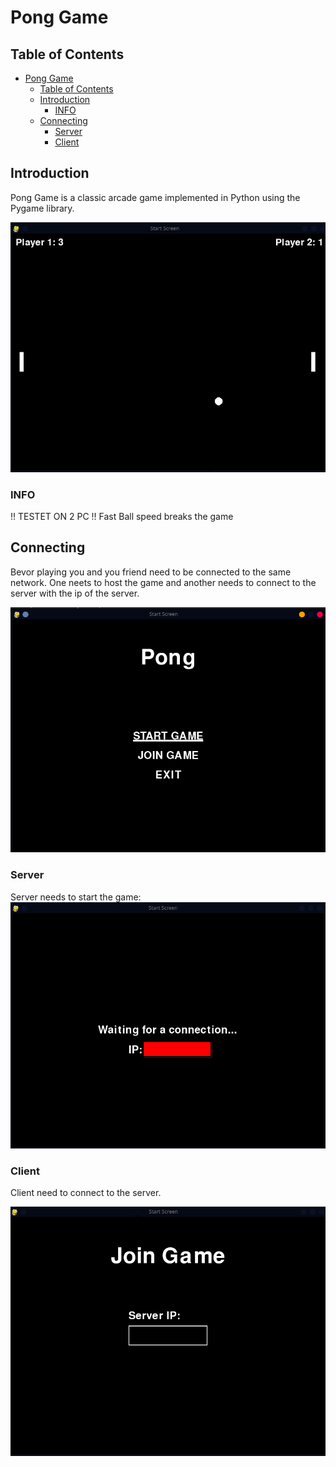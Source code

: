 # Pong Game

## Table of Contents

- [Pong Game](#pong-game)
  - [Table of Contents](#table-of-contents)
  - [Introduction](#introduction)
    - [INFO](#info)
  - [Connecting](#connecting)
    - [Server](#server)
    - [Client](#client)

## Introduction

Pong Game is a classic arcade game implemented in Python using the Pygame library.

![Alt text](/images/image.png)

### INFO

!! TESTET ON 2 PC !! Fast Ball speed breaks the game <br>

## Connecting

Bevor playing you and you friend need to be connected to the same network. One neets to host the game and another needs to connect to the server with the ip of the server.

![Alt text](/images/image-1.png)

### Server

Server needs to start the game:
![Alt text](/images/image-2.png)

### Client

Client need to connect to the server.

![Alt text](/images/image-3.png)
